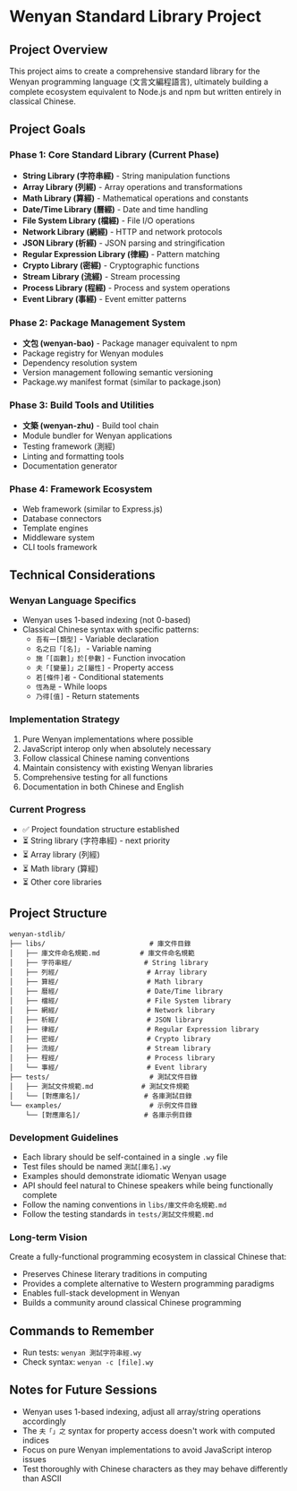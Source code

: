 # Wenyan Standard Library Project

## Project Overview
This project aims to create a comprehensive standard library for the Wenyan programming language (文言文編程語言), ultimately building a complete ecosystem equivalent to Node.js and npm but written entirely in classical Chinese.

## Project Goals

### Phase 1: Core Standard Library (Current Phase)
- **String Library (字符串經)** - String manipulation functions
- **Array Library (列經)** - Array operations and transformations  
- **Math Library (算經)** - Mathematical operations and constants
- **Date/Time Library (曆經)** - Date and time handling
- **File System Library (檔經)** - File I/O operations
- **Network Library (網經)** - HTTP and network protocols
- **JSON Library (析經)** - JSON parsing and stringification
- **Regular Expression Library (律經)** - Pattern matching
- **Crypto Library (密經)** - Cryptographic functions
- **Stream Library (流經)** - Stream processing
- **Process Library (程經)** - Process and system operations
- **Event Library (事經)** - Event emitter patterns

### Phase 2: Package Management System
- **文包 (wenyan-bao)** - Package manager equivalent to npm
- Package registry for Wenyan modules
- Dependency resolution system
- Version management following semantic versioning
- Package.wy manifest format (similar to package.json)

### Phase 3: Build Tools and Utilities
- **文築 (wenyan-zhu)** - Build tool chain
- Module bundler for Wenyan applications
- Testing framework (測經)
- Linting and formatting tools
- Documentation generator

### Phase 4: Framework Ecosystem
- Web framework (similar to Express.js)
- Database connectors
- Template engines
- Middleware system
- CLI tools framework

## Technical Considerations

### Wenyan Language Specifics
- Wenyan uses 1-based indexing (not 0-based)
- Classical Chinese syntax with specific patterns:
  - `吾有一[類型]` - Variable declaration
  - `名之曰「[名]」` - Variable naming
  - `施「[函數]」於[參數]` - Function invocation
  - `夫「[變量]」之[屬性]` - Property access
  - `若[條件]者` - Conditional statements
  - `恆為是` - While loops
  - `乃得[值]` - Return statements

### Implementation Strategy
1. Pure Wenyan implementations where possible
2. JavaScript interop only when absolutely necessary
3. Follow classical Chinese naming conventions
4. Maintain consistency with existing Wenyan libraries
5. Comprehensive testing for all functions
6. Documentation in both Chinese and English

### Current Progress
- ✅ Project foundation structure established
- ⏳ String library (字符串經) - next priority
- ⏳ Array library (列經)
- ⏳ Math library (算經)
- ⏳ Other core libraries

## Project Structure
```
wenyan-stdlib/
├── libs/                          # 庫文件目錄
│   ├── 庫文件命名規範.md          # 庫文件命名規範
│   ├── 字符串經/                  # String library
│   ├── 列經/                      # Array library
│   ├── 算經/                      # Math library
│   ├── 曆經/                      # Date/Time library
│   ├── 檔經/                      # File System library
│   ├── 網經/                      # Network library
│   ├── 析經/                      # JSON library
│   ├── 律經/                      # Regular Expression library
│   ├── 密經/                      # Crypto library
│   ├── 流經/                      # Stream library
│   ├── 程經/                      # Process library
│   └── 事經/                      # Event library
├── tests/                         # 測試文件目錄
│   ├── 測試文件規範.md            # 測試文件規範
│   └── [對應庫名]/                # 各庫測試目錄
└── examples/                      # 示例文件目錄
    └── [對應庫名]/                # 各庫示例目錄
```

### Development Guidelines
- Each library should be self-contained in a single `.wy` file
- Test files should be named `測試[庫名].wy`
- Examples should demonstrate idiomatic Wenyan usage
- API should feel natural to Chinese speakers while being functionally complete
- Follow the naming conventions in `libs/庫文件命名規範.md`
- Follow the testing standards in `tests/測試文件規範.md`

### Long-term Vision
Create a fully-functional programming ecosystem in classical Chinese that:
- Preserves Chinese literary traditions in computing
- Provides a complete alternative to Western programming paradigms
- Enables full-stack development in Wenyan
- Builds a community around classical Chinese programming

## Commands to Remember
- Run tests: `wenyan 測試字符串經.wy`
- Check syntax: `wenyan -c [file].wy`

## Notes for Future Sessions
- Wenyan uses 1-based indexing, adjust all array/string operations accordingly
- The `夫「」之` syntax for property access doesn't work with computed indices
- Focus on pure Wenyan implementations to avoid JavaScript interop issues
- Test thoroughly with Chinese characters as they may behave differently than ASCII